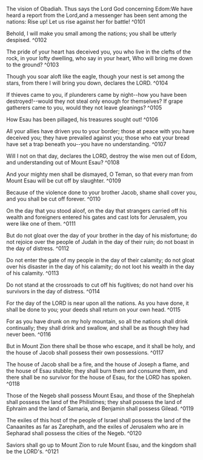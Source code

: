 The vision of Obadiah. Thus says the Lord God concerning Edom:We have heard a report from the Lord,and a messenger has been sent among the nations: Rise up! Let us rise against her for battle! ^0101

Behold, I will make you small among the nations; you shall be utterly despised. ^0102

The pride of your heart has deceived you, you who live in the clefts of the rock, in your lofty dwelling, who say in your heart, Who will bring me down to the ground? ^0103

Though you soar aloft like the eagle, though your nest is set among the stars, from there I will bring you down, declares the LORD. ^0104

If thieves came to you, if plunderers came by night--how you have been destroyed!--would they not steal only enough for themselves? If grape gatherers came to you, would they not leave gleanings? ^0105

How Esau has been pillaged, his treasures sought out! ^0106

All your allies have driven you to your border; those at peace with you have deceived you; they have prevailed against you; those who eat your bread have set a trap beneath you--you have no understanding. ^0107

Will I not on that day, declares the LORD, destroy the wise men out of Edom, and understanding out of Mount Esau? ^0108

And your mighty men shall be dismayed, O Teman, so that every man from Mount Esau will be cut off by slaughter. ^0109

Because of the violence done to your brother Jacob, shame shall cover you, and you shall be cut off forever. ^0110

On the day that you stood aloof, on the day that strangers carried off his wealth and foreigners entered his gates and cast lots for Jerusalem, you were like one of them. ^0111

But do not gloat over the day of your brother in the day of his misfortune; do not rejoice over the people of Judah in the day of their ruin; do not boast in the day of distress. ^0112

Do not enter the gate of my people in the day of their calamity; do not gloat over his disaster in the day of his calamity; do not loot his wealth in the day of his calamity. ^0113

Do not stand at the crossroads to cut off his fugitives; do not hand over his survivors in the day of distress. ^0114

For the day of the LORD is near upon all the nations. As you have done, it shall be done to you; your deeds shall return on your own head. ^0115

For as you have drunk on my holy mountain, so all the nations shall drink continually; they shall drink and swallow, and shall be as though they had never been. ^0116

But in Mount Zion there shall be those who escape, and it shall be holy, and the house of Jacob shall possess their own possessions. ^0117

The house of Jacob shall be a fire, and the house of Joseph a flame, and the house of Esau stubble; they shall burn them and consume them, and there shall be no survivor for the house of Esau, for the LORD has spoken. ^0118

Those of the Negeb shall possess Mount Esau, and those of the Shephelah shall possess the land of the Philistines; they shall possess the land of Ephraim and the land of Samaria, and Benjamin shall possess Gilead. ^0119

The exiles of this host of the people of Israel shall possess the land of the Canaanites as far as Zarephath, and the exiles of Jerusalem who are in Sepharad shall possess the cities of the Negeb. ^0120

Saviors shall go up to Mount Zion to rule Mount Esau, and the kingdom shall be the LORD's. ^0121